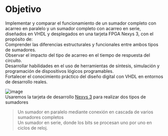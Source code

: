 # Objetivo  

Implementar y comparar el funcionamiento de un sumador completo con acarreo en paralelo y un sumador completo con acarreo en serie, diseñados en VHDL y desplegados en una tarjeta FPGA Nexys 3, con el propósito de:  
Comprender las diferencias estructurales y funcionales entre ambos tipos de sumadores.  
Observar el impacto del tipo de acarreo en el tiempo de respuesta del circuito.  
Desarrollar habilidades en el uso de herramientas de síntesis, simulación y programación de dispositivos lógicos programables.  
Fortalecer el conocimiento práctico del diseño digital con VHDL en entornos de desarrollo reales.  

![image](https://github.com/user-attachments/assets/315a20b3-843f-46c6-a9f1-5f88172884e3)  
Usaremos la tarjeta de desarrollo [Nexys 3](https://digilent.com/reference/programmable-logic/nexys-3/start) para realizar dos tipos de sumadores  
> Un sumador en paralelo mediante conexión en cascada de varios sumadores completos  
> Un sumador en serie, donde los bits se procesan uno por uno en ciclos de reloj.  
